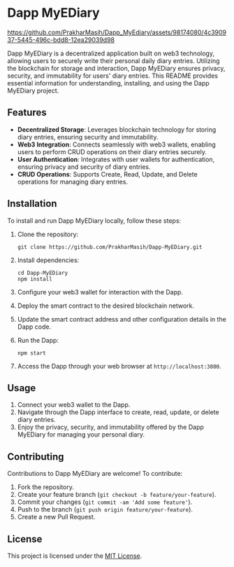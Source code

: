 # Dapp MyEDiary


https://github.com/PrakharMasih/Dapp_MyEdiary/assets/98174080/4c390937-5445-496c-bdd8-12ea29039d98


Dapp MyEDiary is a decentralized application built on web3 technology, allowing users to securely write their personal daily diary entries. Utilizing the blockchain for storage and interaction, Dapp MyEDiary ensures privacy, security, and immutability for users' diary entries. This README provides essential information for understanding, installing, and using the Dapp MyEDiary project.

## Features

- **Decentralized Storage**: Leverages blockchain technology for storing diary entries, ensuring security and immutability.
- **Web3 Integration**: Connects seamlessly with web3 wallets, enabling users to perform CRUD operations on their diary entries securely.
- **User Authentication**: Integrates with user wallets for authentication, ensuring privacy and security of diary entries.
- **CRUD Operations**: Supports Create, Read, Update, and Delete operations for managing diary entries.

## Installation

To install and run Dapp MyEDiary locally, follow these steps:

1. Clone the repository:

   ```
   git clone https://github.com/PrakharMasih/Dapp-MyEDiary.git
   ```

2. Install dependencies:

   ```
   cd Dapp-MyEDiary
   npm install
   ```

3. Configure your web3 wallet for interaction with the Dapp.

4. Deploy the smart contract to the desired blockchain network.

5. Update the smart contract address and other configuration details in the Dapp code.

6. Run the Dapp:

   ```
   npm start
   ```

7. Access the Dapp through your web browser at `http://localhost:3000`.

## Usage

1. Connect your web3 wallet to the Dapp.
2. Navigate through the Dapp interface to create, read, update, or delete diary entries.
3. Enjoy the privacy, security, and immutability offered by the Dapp MyEDiary for managing your personal diary.

## Contributing

Contributions to Dapp MyEDiary are welcome! To contribute:

1. Fork the repository.
2. Create your feature branch (`git checkout -b feature/your-feature`).
3. Commit your changes (`git commit -am 'Add some feature'`).
4. Push to the branch (`git push origin feature/your-feature`).
5. Create a new Pull Request.

## License

This project is licensed under the [MIT License](LICENSE).
